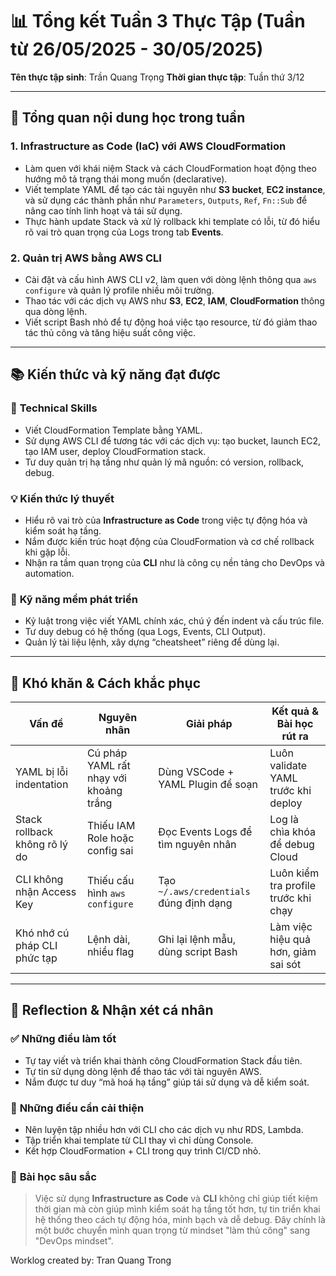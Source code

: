 # 📊 **Tổng kết Tuần 3 Thực Tập (Tuần từ 26/05/2025 - 30/05/2025)**

**Tên thực tập sinh**: Trần Quang Trọng
**Thời gian thực tập**: Tuần thứ 3/12

---

## 🎯 **Tổng quan nội dung học trong tuần**

### 1. **Infrastructure as Code (IaC) với AWS CloudFormation**

* Làm quen với khái niệm Stack và cách CloudFormation hoạt động theo hướng mô tả trạng thái mong muốn (declarative).
* Viết template YAML để tạo các tài nguyên như **S3 bucket**, **EC2 instance**, và sử dụng các thành phần như `Parameters`, `Outputs`, `Ref`, `Fn::Sub` để nâng cao tính linh hoạt và tái sử dụng.
* Thực hành update Stack và xử lý rollback khi template có lỗi, từ đó hiểu rõ vai trò quan trọng của Logs trong tab **Events**.

### 2. **Quản trị AWS bằng AWS CLI**

* Cài đặt và cấu hình AWS CLI v2, làm quen với dòng lệnh thông qua `aws configure` và quản lý profile nhiều môi trường.
* Thao tác với các dịch vụ AWS như **S3**, **EC2**, **IAM**, **CloudFormation** thông qua dòng lệnh.
* Viết script Bash nhỏ để tự động hoá việc tạo resource, từ đó giảm thao tác thủ công và tăng hiệu suất công việc.

---

## 📚 **Kiến thức và kỹ năng đạt được**

### 🔧 **Technical Skills**

* Viết CloudFormation Template bằng YAML.
* Sử dụng AWS CLI để tương tác với các dịch vụ: tạo bucket, launch EC2, tạo IAM user, deploy CloudFormation stack.
* Tư duy quản trị hạ tầng như quản lý mã nguồn: có version, rollback, debug.

### 💡 **Kiến thức lý thuyết**

* Hiểu rõ vai trò của **Infrastructure as Code** trong việc tự động hóa và kiểm soát hạ tầng.
* Nắm được kiến trúc hoạt động của CloudFormation và cơ chế rollback khi gặp lỗi.
* Nhận ra tầm quan trọng của **CLI** như là công cụ nền tảng cho DevOps và automation.

### 🤝 **Kỹ năng mềm phát triển**

* Kỷ luật trong việc viết YAML chính xác, chú ý đến indent và cấu trúc file.
* Tư duy debug có hệ thống (qua Logs, Events, CLI Output).
* Quản lý tài liệu lệnh, xây dựng “cheatsheet” riêng để dùng lại.

---

## 🚧 **Khó khăn & Cách khắc phục**

| Vấn đề                        | Nguyên nhân                            | Giải pháp                               | Kết quả & Bài học rút ra             |
| ----------------------------- | -------------------------------------- | --------------------------------------- | ------------------------------------ |
| YAML bị lỗi indentation       | Cú pháp YAML rất nhạy với khoảng trắng | Dùng VSCode + YAML Plugin để soạn       | Luôn validate YAML trước khi deploy  |
| Stack rollback không rõ lý do | Thiếu IAM Role hoặc config sai         | Đọc Events Logs để tìm nguyên nhân      | Log là chìa khóa để debug Cloud      |
| CLI không nhận Access Key     | Thiếu cấu hình `aws configure`         | Tạo `~/.aws/credentials` đúng định dạng | Luôn kiểm tra profile trước khi chạy |
| Khó nhớ cú pháp CLI phức tạp  | Lệnh dài, nhiều flag                   | Ghi lại lệnh mẫu, dùng script Bash      | Làm việc hiệu quả hơn, giảm sai sót  |

---

## 💭 **Reflection & Nhận xét cá nhân**

### ✅ **Những điều làm tốt**

* Tự tay viết và triển khai thành công CloudFormation Stack đầu tiên.
* Tự tin sử dụng dòng lệnh để thao tác với tài nguyên AWS.
* Nắm được tư duy “mã hoá hạ tầng” giúp tái sử dụng và dễ kiểm soát.

### 🔄 **Những điều cần cải thiện**

* Nên luyện tập nhiều hơn với CLI cho các dịch vụ như RDS, Lambda.
* Tập triển khai template từ CLI thay vì chỉ dùng Console.
* Kết hợp CloudFormation + CLI trong quy trình CI/CD nhỏ.

### 🌱 **Bài học sâu sắc**

> Việc sử dụng **Infrastructure as Code** và **CLI** không chỉ giúp tiết kiệm thời gian mà còn giúp mình kiểm soát hạ tầng tốt hơn, tự tin triển khai hệ thống theo cách tự động hóa, minh bạch và dễ debug. Đây chính là một bước chuyển mình quan trọng từ mindset "làm thủ công" sang "DevOps mindset".

Worklog created by: Tran Quang Trong
